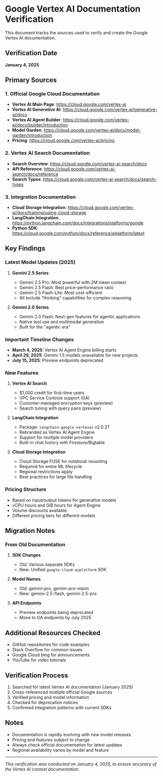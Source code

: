 # Google Vertex AI Documentation Verification

This document tracks the sources used to verify and create the Google Vertex AI documentation.

## Verification Date
**January 4, 2025**

## Primary Sources

### 1. Official Google Cloud Documentation
- **Vertex AI Main Page**: https://cloud.google.com/vertex-ai
- **Vertex AI Generative AI**: https://cloud.google.com/vertex-ai/generative-ai/docs
- **Vertex AI Agent Builder**: https://cloud.google.com/vertex-ai/docs/builder/introduction
- **Model Garden**: https://cloud.google.com/vertex-ai/docs/model-garden/introduction
- **Pricing**: https://cloud.google.com/vertex-ai/pricing

### 2. Vertex AI Search Documentation
- **Search Overview**: https://cloud.google.com/vertex-ai-search/docs
- **API Reference**: https://cloud.google.com/vertex-ai-search/docs/reference
- **Search Types**: https://cloud.google.com/vertex-ai-search/docs/search-types

### 3. Integration Documentation
- **Cloud Storage Integration**: https://cloud.google.com/vertex-ai/docs/training/using-cloud-storage
- **LangChain Integration**: https://python.langchain.com/docs/integrations/platforms/google
- **Python SDK**: https://cloud.google.com/python/docs/reference/aiplatform/latest

## Key Findings

### Latest Model Updates (2025)
1. **Gemini 2.5 Series**
   - Gemini 2.5 Pro: Most powerful with 2M token context
   - Gemini 2.5 Flash: Best price-performance ratio
   - Gemini 2.5 Flash-Lite: Most cost-efficient
   - All include "thinking" capabilities for complex reasoning

2. **Gemini 2.0 Series**
   - Gemini 2.0 Flash: Next-gen features for agentic applications
   - Native tool use and multimodal generation
   - Built for the "agentic era"

### Important Timeline Changes
- **March 4, 2025**: Vertex AI Agent Engine billing starts
- **April 29, 2025**: Gemini 1.5 models unavailable for new projects
- **July 15, 2025**: Preview endpoints deprecated

### New Features
1. **Vertex AI Search**
   - $1,000 credit for first-time users
   - VPC Service Controls support (GA)
   - Customer-managed encryption keys (preview)
   - Search tuning with query pairs (preview)

2. **LangChain Integration**
   - Package: `langchain-google-vertexai` v2.0.27
   - Rebranded as Vertex AI Agent Engine
   - Support for multiple model providers
   - Built-in chat history with Firestore/Bigtable

3. **Cloud Storage Integration**
   - Cloud Storage FUSE for notebook mounting
   - Required for entire ML lifecycle
   - Regional restrictions apply
   - Best practices for large file handling

### Pricing Structure
- Based on input/output tokens for generative models
- vCPU hours and GiB hours for Agent Engine
- Volume discounts available
- Different pricing tiers for different models

## Migration Notes

### From Old Documentation
1. **SDK Changes**
   - Old: Various separate SDKs
   - New: Unified `google-cloud-aiplatform` SDK

2. **Model Names**
   - Old: gemini-pro, gemini-pro-vision
   - New: gemini-2.5-flash, gemini-2.5-pro

3. **API Endpoints**
   - Preview endpoints being deprecated
   - Move to GA endpoints by July 2025

## Additional Resources Checked
- GitHub repositories for code examples
- Stack Overflow for common issues
- Google Cloud blog for announcements
- YouTube for video tutorials

## Verification Process
1. Searched for latest Vertex AI documentation (January 2025)
2. Cross-referenced multiple official Google sources
3. Verified pricing and model information
4. Checked for deprecation notices
5. Confirmed integration patterns with current SDKs

## Notes
- Documentation is rapidly evolving with new model releases
- Pricing and features subject to change
- Always check official documentation for latest updates
- Regional availability varies by model and feature

---

*This verification was conducted on January 4, 2025, to ensure accuracy of the Vertex AI context documentation.*